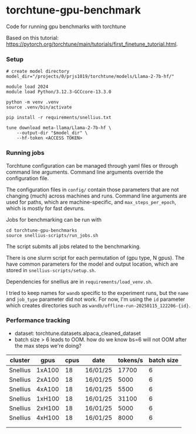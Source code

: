 # torchtune-gpu-benchmark
Code for running gpu benchmarks with torchtune

Based on this tutorial: https://pytorch.org/torchtune/main/tutorials/first_finetune_tutorial.html. 

### Setup

```
# create model directory
model_dir="/projects/0/prjs1019/torchtune/models/Llama-2-7b-hf/"

module load 2024
module load Python/3.12.3-GCCcore-13.3.0

python -m venv .venv
source .venv/bin/activate

pip install -r requirements/snellius.txt

tune download meta-llama/Llama-2-7b-hf \
    --output-dir "$model_dir" \
    --hf-token <ACCESS TOKEN>

``` 


### Running jobs

Torchtune configuration can be managed through yaml files or through command line arguments. Command line arguments override the configuration file.

The configuration files in `config/` contain those parameters that are not changing (much) across machines and runs. Command line arguments are used for paths, which are machine-specific, and `max_steps_per_epoch`, which is mostly for fast devruns. 

Jobs for benchmarking can be run with 

```
cd torchtune-gpu-benchmarks
source snellius-scripts/run_jobs.sh
```
The script submits all jobs related to the benchmarking.

There is one slurm script for each permutation of (gpu type, N gpus). The have common parameters for the model and output location, which are stored in `snellius-scripts/setup.sh`. 

Dependencies for snellius are in `requirements/load_venv.sh`.

I tried to keep names for `wandb` specific to the experiment runs, but the `name` and `job_type` parameter did not work. For now, I'm using the `id` parameter which creates directories such as `wandb/offline-run-20250115_122206-{id}`.
 
### Performance tracking

- dataset: torchtune.datasets.alpaca_cleaned_dataset
- batch size > 6 leads to OOM. how do we know bs=6 will not OOM after the max steps we're doing?

| cluster  | gpus 	| cpus | date     | tokens/s  | batch size |
|----------|-----------	|------|----------|-----------|------------
| Snellius | 1xA100     | 18   | 16/01/25 | 17700     | 6 
| Snellius | 2xA100     | 18   | 16/01/25 | 5000      | 6 
| Snellius | 4xA100     | 18   | 16/01/25 | 5500      | 6
| Snellius | 1xH100     | 18   | 16/01/25 | 31100     | 6  
| Snellius | 2xH100     | 18   | 16/01/25 | 5000      | 6
| Snellius | 4xH100     | 18   | 16/01/25 | 8000      | 6 
|          |     	|      |          |           |
|          |      	|      |          |           |



